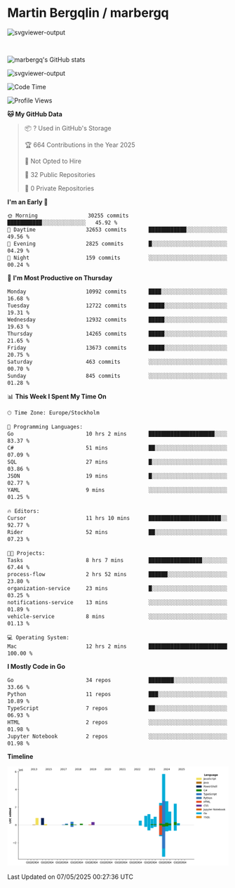 # Martin Bergqlin / marbergq

![svgviewer-output](https://user-images.githubusercontent.com/2405410/206014777-22d41ecb-c24f-421d-b7d9-bba2cb5bb0de.svg)

<br>

<!--- [![Martin's Week](https://github-readme-stats.vercel.app/api/wakatime?username=marbergq&theme=dark)](https://github.com/anuraghazra/github-readme-stats) -->

![marbergq's GitHub stats](https://github-readme-stats.vercel.app/api?username=marbergq&count_private=true&show_icons=true)

![svgviewer-output](https://wakatime.com/badge/user/3f0a2069-6683-4e19-9a4a-7d21ea815067.svg)

<!--START_SECTION:waka-->
![Code Time](http://img.shields.io/badge/Code%20Time-5%2C055%20hrs%2022%20mins-blue)

![Profile Views](http://img.shields.io/badge/Profile%20Views-5-blue)

**🐱 My GitHub Data** 

> 📦 ? Used in GitHub's Storage 
 > 
> 🏆 664 Contributions in the Year 2025
 > 
> 🚫 Not Opted to Hire
 > 
> 📜 32 Public Repositories 
 > 
> 🔑 0 Private Repositories 
 > 
**I'm an Early 🐤** 

```text
🌞 Morning                30255 commits       ███████████░░░░░░░░░░░░░░   45.92 % 
🌆 Daytime                32653 commits       ████████████░░░░░░░░░░░░░   49.56 % 
🌃 Evening                2825 commits        █░░░░░░░░░░░░░░░░░░░░░░░░   04.29 % 
🌙 Night                  159 commits         ░░░░░░░░░░░░░░░░░░░░░░░░░   00.24 % 
```
📅 **I'm Most Productive on Thursday** 

```text
Monday                   10992 commits       ████░░░░░░░░░░░░░░░░░░░░░   16.68 % 
Tuesday                  12722 commits       █████░░░░░░░░░░░░░░░░░░░░   19.31 % 
Wednesday                12932 commits       █████░░░░░░░░░░░░░░░░░░░░   19.63 % 
Thursday                 14265 commits       █████░░░░░░░░░░░░░░░░░░░░   21.65 % 
Friday                   13673 commits       █████░░░░░░░░░░░░░░░░░░░░   20.75 % 
Saturday                 463 commits         ░░░░░░░░░░░░░░░░░░░░░░░░░   00.70 % 
Sunday                   845 commits         ░░░░░░░░░░░░░░░░░░░░░░░░░   01.28 % 
```


📊 **This Week I Spent My Time On** 

```text
🕑︎ Time Zone: Europe/Stockholm

💬 Programming Languages: 
Go                       10 hrs 2 mins       █████████████████████░░░░   83.37 % 
C#                       51 mins             ██░░░░░░░░░░░░░░░░░░░░░░░   07.09 % 
SQL                      27 mins             █░░░░░░░░░░░░░░░░░░░░░░░░   03.86 % 
JSON                     19 mins             █░░░░░░░░░░░░░░░░░░░░░░░░   02.77 % 
YAML                     9 mins              ░░░░░░░░░░░░░░░░░░░░░░░░░   01.25 % 

🔥 Editors: 
Cursor                   11 hrs 10 mins      ███████████████████████░░   92.77 % 
Rider                    52 mins             ██░░░░░░░░░░░░░░░░░░░░░░░   07.23 % 

🐱‍💻 Projects: 
Tasks                    8 hrs 7 mins        █████████████████░░░░░░░░   67.44 % 
process-flow             2 hrs 52 mins       ██████░░░░░░░░░░░░░░░░░░░   23.80 % 
organization-service     23 mins             █░░░░░░░░░░░░░░░░░░░░░░░░   03.25 % 
notifications-service    13 mins             ░░░░░░░░░░░░░░░░░░░░░░░░░   01.89 % 
vehicle-service          8 mins              ░░░░░░░░░░░░░░░░░░░░░░░░░   01.13 % 

💻 Operating System: 
Mac                      12 hrs 2 mins       █████████████████████████   100.00 % 
```

**I Mostly Code in Go** 

```text
Go                       34 repos            ████████░░░░░░░░░░░░░░░░░   33.66 % 
Python                   11 repos            ███░░░░░░░░░░░░░░░░░░░░░░   10.89 % 
TypeScript               7 repos             ██░░░░░░░░░░░░░░░░░░░░░░░   06.93 % 
HTML                     2 repos             ░░░░░░░░░░░░░░░░░░░░░░░░░   01.98 % 
Jupyter Notebook         2 repos             ░░░░░░░░░░░░░░░░░░░░░░░░░   01.98 % 
```



**Timeline**

![Lines of Code chart](https://raw.githubusercontent.com/marbergq/marbergq/main/assets/bar_graph.png)


 Last Updated on 07/05/2025 00:27:36 UTC
<!--END_SECTION:waka-->
